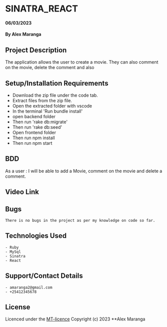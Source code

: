 # SINATRA_REACT
#### 06/03/2023
#### By Alex Maranga

## Project Description
The application allows the user to create a movie. They can also comment on the movie, delete the comment and also 

## Setup/Installation Requirements
- Download the zip file under the code tab.
- Extract files from the zip file.
- Open the extracted folder with vscode
- In the terminal 'Run bundle install'
- open backend folder
- Then run 'rake db:migrate'
- Then run 'rake db:seed'
- Open frontend folder
- Then run npm install
- Then run npm start


## BDD
As a user :
I will be able to add a Movie, comment on the movie and delete a comment.

## Video Link
<!-- Here is the link [articles.][video](https://watch.screencastify.com/v/kuzyKXobT82s2aSO0ZnA) -->

## Bugs
    There is no bugs in the project as per my knowledge on code so far. 

## Technologies Used
    - Ruby
    - MySql
    - Sinatra
    - React

## Support/Contact Details
    - amaranga2@gmail.com
    - +25412345678

## License
Licenced under the [MT-licence](https://github.com/Mashaa22/active-records/blob/main/license) Copyright (c) 2023 **Alex Maranga
